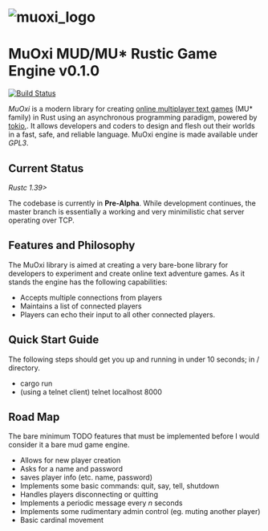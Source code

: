 # ![muoxi_logo][logo] 
# MuOxi MUD/MU* Rustic Game Engine v0.1.0
[![Build Status][travisimg]][travislink] 

*MuOxi* is a modern library for creating [online multiplayer text
games][wikimudpage] (MU* family) in Rust using an asynchronous programming paradigm, powered by [tokio][tokio],. 
It allows developers and coders to design and flesh out their worlds in a
fast, safe, and reliable language. MuOxi engine is made available under *GPL3*.


## Current Status

*Rustc 1.39>*

The codebase is currently in **Pre-Alpha**. While development continues,
the master branch is essentially a working and very minimilistic chat server 
operating over TCP. 


## Features and Philosophy

The MuOxi library is aimed at creating a very bare-bone library for developers
to experiment and create online text adventure games. 
As it stands the engine has the following capabilities:

* Accepts multiple connections from players
* Maintains a list of connected players
* Players can echo their input to all other connected players.


## Quick Start Guide

The following steps should get you up and running in under 10 seconds; in / directory.

* cargo run
* (using a telnet client) telnet localhost 8000


## Road Map

The bare minimum TODO features that must be implemented before I would consider it a bare mud game engine.

* Allows for new player creation
* Asks for a name and password
* saves player info (etc. name, password)
* Implements some basic commands: quit, say, tell, shutdown
* Handles players disconnecting or quitting
* Implements a periodic message every *n* seconds
* Implements some rudimentary admin control (eg. muting another player)
* Basic cardinal movement




[logo]: https://github.com/duysqubix/MuOxi/blob/master/.media/cog.png
[travisimg]: https://travis-ci.org/duysqubix/MuOxi.svg?branch=master
[travislink]: https://travis-ci.org/duysqubix/MuOxi
[wikimudpage]: http://en.wikipedia.org/wiki/MUD
[tokio]: https://docs.rs/tokio/0.2.0-alpha.6/tokio/